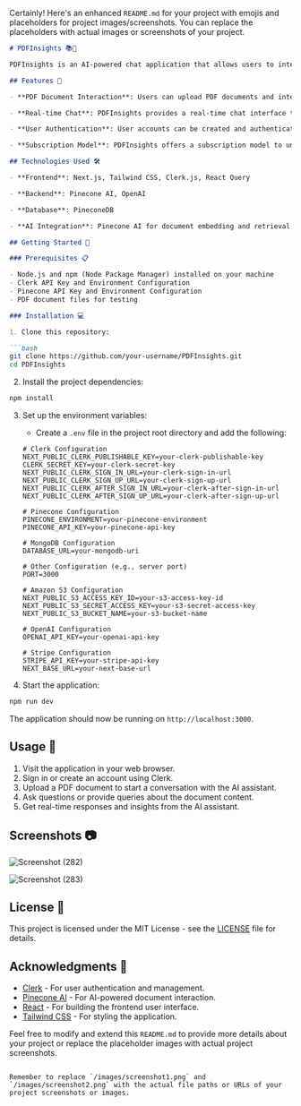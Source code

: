 Certainly! Here's an enhanced `README.md` for your project with emojis and placeholders for project images/screenshots. You can replace the placeholders with actual images or screenshots of your project.

```markdown
# PDFInsights 📚💬

PDFInsights is an AI-powered chat application that allows users to interact with PDF documents. This application enables users to ask questions and get insights from PDF documents using natural language, making it a valuable tool for students, researchers, and professionals.

## Features 🚀

- **PDF Document Interaction**: Users can upload PDF documents and interact with their content using natural language queries.

- **Real-time Chat**: PDFInsights provides a real-time chat interface that allows users to have a conversation with the AI assistant.

- **User Authentication**: User accounts can be created and authenticated using Clerk, ensuring a secure and personalized experience.

- **Subscription Model**: PDFInsights offers a subscription model to unlock premium features.

## Technologies Used 🛠️

- **Frontend**: Next.js, Tailwind CSS, Clerk.js, React Query

- **Backend**: Pinecone AI, OpenAI

- **Database**: PineconeDB

- **AI Integration**: Pinecone AI for document embedding and retrieval

## Getting Started 🏁

### Prerequisites 📋

- Node.js and npm (Node Package Manager) installed on your machine
- Clerk API Key and Environment Configuration
- Pinecone API Key and Environment Configuration
- PDF document files for testing

### Installation 💻

1. Clone this repository:

```bash
git clone https://github.com/your-username/PDFInsights.git
cd PDFInsights
```

2. Install the project dependencies:

```bash
npm install
```

3. Set up the environment variables:

   - Create a `.env` file in the project root directory and add the following:

   ```env
   # Clerk Configuration
   NEXT_PUBLIC_CLERK_PUBLISHABLE_KEY=your-clerk-publishable-key
   CLERK_SECRET_KEY=your-clerk-secret-key
   NEXT_PUBLIC_CLERK_SIGN_IN_URL=your-clerk-sign-in-url
   NEXT_PUBLIC_CLERK_SIGN_UP_URL=your-clerk-sign-up-url
   NEXT_PUBLIC_CLERK_AFTER_SIGN_IN_URL=your-clerk-after-sign-in-url
   NEXT_PUBLIC_CLERK_AFTER_SIGN_UP_URL=your-clerk-after-sign-up-url

   # Pinecone Configuration
   PINECONE_ENVIRONMENT=your-pinecone-environment
   PINECONE_API_KEY=your-pinecone-api-key

   # MongoDB Configuration
   DATABASE_URL=your-mongodb-uri

   # Other Configuration (e.g., server port)
   PORT=3000

   # Amazon S3 Configuration
   NEXT_PUBLIC_S3_ACCESS_KEY_ID=your-s3-access-key-id
   NEXT_PUBLIC_S3_SECRET_ACCESS_KEY=your-s3-secret-access-key
   NEXT_PUBLIC_S3_BUCKET_NAME=your-s3-bucket-name

   # OpenAI Configuration
   OPENAI_API_KEY=your-openai-api-key

   # Stripe Configuration
   STRIPE_API_KEY=your-stripe-api-key
   NEXT_BASE_URL=your-next-base-url
   ```

4. Start the application:

```bash
npm run dev
```

The application should now be running on `http://localhost:3000`.

## Usage 📝

1. Visit the application in your web browser.
2. Sign in or create an account using Clerk.
3. Upload a PDF document to start a conversation with the AI assistant.
4. Ask questions or provide queries about the document content.
5. Get real-time responses and insights from the AI assistant.

## Screenshots 📷

![Screenshot (282)](https://github.com/Abhii-07/pdf-insight/assets/97459166/733d0b3b-cdf4-469c-828f-f0687790dc4a)

![Screenshot (283)](https://github.com/Abhii-07/pdf-insight/assets/97459166/83da269d-8d9e-4726-904f-d332c0116ae4)


## License 📄

This project is licensed under the MIT License - see the [LICENSE](LICENSE) file for details.

## Acknowledgments 🙏

- [Clerk](https://clerk.dev/) - For user authentication and management.
- [Pinecone AI](https://www.pinecone.io/) - For AI-powered document interaction.
- [React](https://reactjs.org/) - For building the frontend user interface.
- [Tailwind CSS](https://tailwindcss.com/) - For styling the application.

Feel free to modify and extend this `README.md` to provide more details about your project or replace the placeholder images with actual project screenshots.
```

Remember to replace `/images/screenshot1.png` and `/images/screenshot2.png` with the actual file paths or URLs of your project screenshots or images.